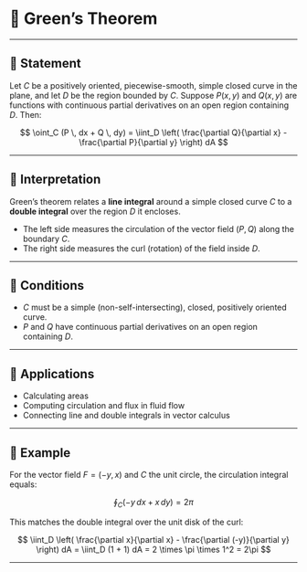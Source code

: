 <!-- File: calculus/green_theorem.md -->

# 📗 Green’s Theorem

---

## 🔹 Statement

Let $C$ be a positively oriented, piecewise-smooth, simple closed curve in the plane, and let $D$ be the region bounded by $C$. Suppose $P(x,y)$ and $Q(x,y)$ are functions with continuous partial derivatives on an open region containing $D$. Then:

$$
\oint_C (P \, dx + Q \, dy) = \iint_D \left( \frac{\partial Q}{\partial x} - \frac{\partial P}{\partial y} \right) dA
$$

---

## 🔹 Interpretation

Green’s theorem relates a **line integral** around a simple closed curve $C$ to a **double integral** over the region $D$ it encloses.

- The left side measures the circulation of the vector field $(P, Q)$ along the boundary $C$.
- The right side measures the curl (rotation) of the field inside $D$.

---

## 🔹 Conditions

- $C$ must be a simple (non-self-intersecting), closed, positively oriented curve.
- $P$ and $Q$ have continuous partial derivatives on an open region containing $D$.

---

## 🔹 Applications

- Calculating areas
- Computing circulation and flux in fluid flow
- Connecting line and double integrals in vector calculus

---

## 🔹 Example

For the vector field $F = (-y, x)$ and $C$ the unit circle, the circulation integral equals:

$$
\oint_C (-y\, dx + x\, dy) = 2\pi
$$

This matches the double integral over the unit disk of the curl:

$$
\iint_D \left( \frac{\partial x}{\partial x} - \frac{\partial (-y)}{\partial y} \right) dA = \iint_D (1 + 1) dA = 2 \times \pi \times 1^2 = 2\pi
$$

---

